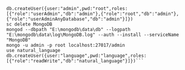 ```mongod --dbpath "E:\mongodb\data\db" --logpath "E:\mongodb\data\log\MongoDB.log" --install --serviceName "MongoDB"
db.createUser({user:"admin",pwd:"root",roles:[{"role":"userAdmin","db":"admin"},{"role":"root","db":"admin"},{"role":"userAdminAnyDatabase","db":"admin"}]})
sc delete MongoDB
mongod --dbpath "E:\mongodb\data\db" --logpath "E:\mongodb\data\log\MongoDB.log" --auth --install --serviceName "MongoDB"
mongo -u admin -p root localhost:27017/admin
use natural_language
db.createUser({user:"language",pwd:"language",roles:[{"role":"readWrite","db":"natural_language"}]})```
